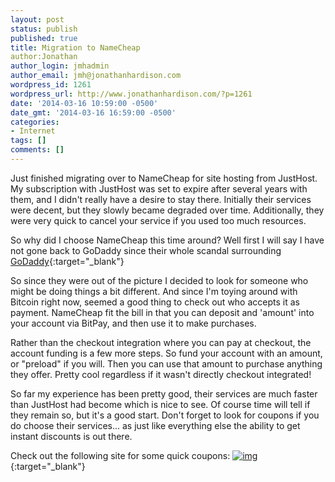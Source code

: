 ```yaml
---
layout: post
status: publish
published: true
title: Migration to NameCheap
author:Jonathan
author_login: jmhadmin
author_email: jmh@jonathanhardison.com
wordpress_id: 1261
wordpress_url: http://www.jonathanhardison.com/?p=1261
date: '2014-03-16 10:59:00 -0500'
date_gmt: '2014-03-16 16:59:00 -0500'
categories:
- Internet
tags: []
comments: []
---
```

Just finished migrating over to NameCheap for site hosting from JustHost. My subscription with JustHost was set to expire after several years with them, and I didn't really have a desire to stay there. Initially their services were decent, but they slowly became degraded over time. Additionally, they were very quick to cancel your service if you used too much resources.

So why did I choose NameCheap this time around? Well first I will say I have not gone back to GoDaddy since their whole scandal surrounding [GoDaddy](http://news.cnet.com/8301-31921_3-57349913-281/godaddy-bows-to-boycott-now-opposes-sopa-copyright-bill/){:target="_blank"}

So since they were out of the picture I decided to look for someone who might be doing things a bit different. And since I'm toying around with Bitcoin right now, seemed a good thing to check out who accepts it as payment. NameCheap fit the bill in that you can deposit and 'amount' into your account via BitPay, and then use it to make purchases.

Rather than the checkout integration where you can pay at checkout, the account funding is a few more steps. So fund your account with an amount, or "preload" if you will. Then you can use that amount to purchase anything they offer.
Pretty cool regardless if it wasn't directly checkout integrated!

So far my experience has been pretty good, their services are much faster than JustHost had become which is nice to see. Of course time will tell if they remain so, but it's a good start. Don't forget to look for coupons if you do choose their services... as just like everything else the ability to get instant discounts is out there.

 Check out the following site for some quick coupons:
 [![img](http://files.namecheap.com/graphics/linkus/468x60-6.gif)](Http://www.namecheap.com?aff=64159){:target="_blank"}
